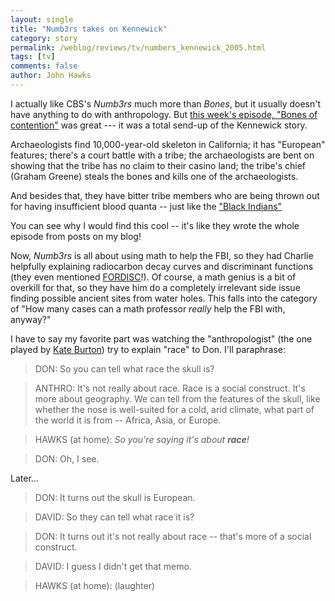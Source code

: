 ```yaml
---
layout: single 
title: "Numb3rs takes on Kennewick" 
category: story
permalink: /weblog/reviews/tv/numbers_kennewick_2005.html
tags: [tv] 
comments: false 
author: John Hawks 
---
```



<p>
I actually like CBS's <i>Numb3rs</i> much more than <i>Bones</i>, but it usually doesn't have anything to do with anthropology. But <a href="http://www.tvrules.net/modules.php?name=News&file=article&sid=9457">this week's episode, "Bones of contention"</a> was great --- it was a total send-up of the Kennewick story. 
</p>

<p>
Archaeologists find 10,000-year-old skeleton in California; it has "European" features; there's a court battle with a tribe; the archaeologists are bent on showing that the tribe has no claim to their casino land; the tribe's chief (Graham Greene) steals the bones and kills one of the archaeologists. 
</p>

<p>
And besides that, they have bitter tribe members who are being thrown out for having insufficient blood quanta -- just like the <a href="http://johnhawks.net/weblog/topics/race/black_indians_genetic_testing_2005.html">"Black Indians"</a>

<p>
You can see why I would find this cool -- it's like they wrote the whole episode from posts on my blog!
</p>

<p>
Now, <i>Numb3rs</i> is all about using math to help the FBI, so they had Charlie helpfully explaining radiocarbon decay curves and discriminant functions (they even mentioned <a href="http://web.dii.utk.edu/fordisc/">FORDISC</a>!). Of course, a math genius is a bit of overkill for that, so they have him do a completely irrelevant side issue finding possible ancient sites from water holes. This falls into the category of "How many cases can a math professor <i>really</i> help the FBI with, anyway?"
</p>

<p>
I have to say my favorite part was watching the "anthropologist" (the one played by <a href="http://www.imdb.com/name/nm0123632/">Kate Burton</a>) try to explain "race" to Don. I'll paraphrase: 
</p>

<blockquote>DON: So you can tell what race the skull is? </blockquote>

<blockquote>ANTHRO: It's not really about race. Race is a social construct. It's more about geography. We can tell from the features of the skull, like whether the nose is well-suited for a cold, arid climate, what part of the world it is from -- Africa, Asia, or Europe. </blockquote>

<blockquote>HAWKS (at home): <i>So you're saying it's about <b>race</b>!</i></blockquote>

<blockquote>DON: Oh, I see. </blockquote>

<p>
Later...
</p>

<blockquote>DON: It turns out the skull is European. </blockquote>

<blockquote>DAVID: So they can tell what race it is?</blockquote>

<blockquote>DON: It turns out it's not really about race -- that's more of a social construct. </blockquote>

<blockquote>DAVID: I guess I didn't get that memo. </blockquote>

<blockquote>HAWKS (at home): (laughter) </blockquote>


